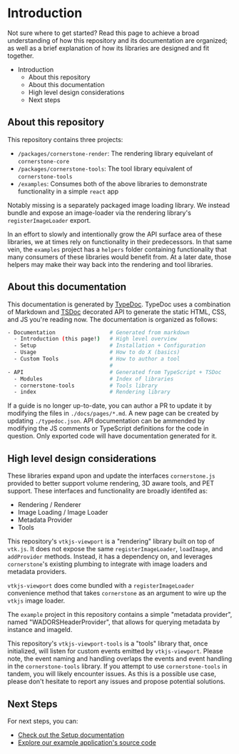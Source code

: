 # Introduction

Not sure where to get started? Read this page to achieve a broad understanding
of how this repository and its documentation are organized; as well as a brief
explanation of how its libraries are designed and fit together.

- Introduction
  - About this repository
  - About this documentation
  - High level design considerations
  - Next steps

## About this repository

This repository contains three projects:

- `/packages/cornerstone-render`: The rendering library equivelant of `cornerstone-core`
- `/packages/cornerstone-tools`: The tool library equivalent of `cornerstone-tools`
- `/examples`: Consumes both of the above libraries to demonstrate functionality in a simple `react` app

Notably missing is a separately packaged image loading library. We instead bundle
and expose an image-loader via the rendering library's `registerImageLoader` export.

In an effort to slowly and intentionally grow the API surface area of these libraries,
we at times rely on functionality in their predecessors. In that same vein, the `examples`
project has a `helpers` folder containing functionality that many consumers of
these libraries would benefit from. At a later date, those helpers may make their
way back into the rendering and tool libraries.

## About this documentation

This documentation is generated by [TypeDoc](https://typedoc.org/). TypeDoc uses
a combination of Markdown and [TSDoc](https://tsdoc.org/) decorated API to generate
the static HTML, CSS, and JS you're reading now. The documentation is organized
as follows:

```bash
- Documentation                 # Generated from markdown
  - Introduction (this page!)   # High level overview
  - Setup                       # Installation + Configuration
  - Usage                       # How to do X (basics)
  - Custom Tools                # How to author a tool
                                #
- API                           # Generated from TypeScript + TSDoc
  - Modules                     # Index of libraries
  - cornerstone-tools           # Tools library
  - index                       # Rendering library
```

If a guide is no longer up-to-date, you can author a PR to update it by modifying
the files in `./docs/pages/*.md`. A new page can be created by updating
`./typedoc.json`. API documentation can be ammended by modifying the JS comments
or TypeScript definitions for the code in question. Only exported code will have
documentation generated for it.

## High level design considerations

These libraries expand upon and update the interfaces `cornerstone.js` provided
to better support volume rendering, 3D aware tools, and PET support. These
interfaces and functionality are broadly identifed as:

- Rendering / Renderer
- Image Loading / Image Loader
- Metadata Provider
- Tools

This repository's `vtkjs-viewport` is a "rendering" library built on top of `vtk.js`.
It does not expose the same `registerImageLoader`, `loadImage`, and `addProvider`
methods. Instead, it has a dependency on, and leverages `cornerstone`'s existing
plumbing to integrate with image loaders and metadata providers.

`vtkjs-viewport` does come bundled with a `registerImageLoader` convenience method
that takes `cornerstone` as an argument to wire up the `vtkjs` image loader.

The `example` project in this repository contains a simple "metadata provider",
named "WADORSHeaderProvider", that allows for querying metadata by instance and
imageId.

This repository's `vtkjs-viewport-tools` is a "tools" library that, once initialized,
will listen for custom events emitted by `vtkjs-viewport`. Please note, the event
naming and handling overlaps the events and event handling in the `cornerstone-tools`
library. If you attempt to use `cornerstone-tools` in tandem, you will likely encounter
issues. As this is a possible use case, please don't hesitate to report any issues
and propose potential solutions.

## Next Steps

For next steps, you can:

- [Check out the Setup documentation](#)
- [Explore our example application's source code](#)
